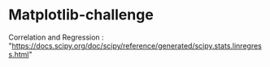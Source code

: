 # Matplotlib-challenge

Correlation and Regression : "https://docs.scipy.org/doc/scipy/reference/generated/scipy.stats.linregress.html"